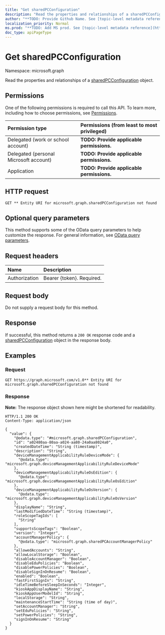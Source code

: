 ```yaml
---
title: "Get sharedPCConfiguration"
description: "Read the properties and relationships of a sharedPCConfiguration object."
author: "**TODO: Provide Github Name. See [topic-level metadata reference](https://msgo.azurewebsites.net/add/document/guidelines/metadata.html#topic-level-metadata)**"
localization_priority: Normal
ms.prod: "**TODO: Add MS prod. See [topic-level metadata reference](https://msgo.azurewebsites.net/add/document/guidelines/metadata.html#topic-level-metadata)**"
doc_type: apiPageType
---
```


# Get sharedPCConfiguration
Namespace: microsoft.graph



Read the properties and relationships of a [sharedPCConfiguration](../resources/sharedpcconfiguration.md) object.

## Permissions
One of the following permissions is required to call this API. To learn more, including how to choose permissions, see [Permissions](/graph/permissions-reference).

|Permission type|Permissions (from least to most privileged)|
|:---|:---|
|Delegated (work or school account)|**TODO: Provide applicable permissions.**|
|Delegated (personal Microsoft account)|**TODO: Provide applicable permissions.**|
|Application|**TODO: Provide applicable permissions.**|

## HTTP request

<!-- {
  "blockType": "ignored"
}
-->
``` http
GET ** Entity URI for microsoft.graph.sharedPCConfiguration not found
```

## Optional query parameters
This method supports some of the OData query parameters to help customize the response. For general information, see [OData query parameters](/graph/query-parameters).

## Request headers
|Name|Description|
|:---|:---|
|Authorization|Bearer {token}. Required.|

## Request body
Do not supply a request body for this method.

## Response

If successful, this method returns a `200 OK` response code and a [sharedPCConfiguration](../resources/sharedpcconfiguration.md) object in the response body.

## Examples

### Request
<!-- {
  "blockType": "request",
  "name": "get_sharedpcconfiguration"
}
-->
``` http
GET https://graph.microsoft.com/v1.0** Entity URI for microsoft.graph.sharedPCConfiguration not found
```


### Response
**Note:** The response object shown here might be shortened for readability.
<!-- {
  "blockType": "response",
  "truncated": true,
  "@odata.type": "microsoft.graph.sharedPCConfiguration"
}
-->
``` http
HTTP/1.1 200 OK
Content-Type: application/json

{
  "value": {
    "@odata.type": "#microsoft.graph.sharedPCConfiguration",
    "id": "a02480aa-80aa-a024-aa80-24a0aa8024a0",
    "createdDateTime": "String (timestamp)",
    "description": "String",
    "deviceManagementApplicabilityRuleDeviceMode": {
      "@odata.type": "microsoft.graph.deviceManagementApplicabilityRuleDeviceMode"
    },
    "deviceManagementApplicabilityRuleOsEdition": {
      "@odata.type": "microsoft.graph.deviceManagementApplicabilityRuleOsEdition"
    },
    "deviceManagementApplicabilityRuleOsVersion": {
      "@odata.type": "microsoft.graph.deviceManagementApplicabilityRuleOsVersion"
    },
    "displayName": "String",
    "lastModifiedDateTime": "String (timestamp)",
    "roleScopeTagIds": [
      "String"
    ],
    "supportsScopeTags": "Boolean",
    "version": "Integer",
    "accountManagerPolicy": {
      "@odata.type": "microsoft.graph.sharedPCAccountManagerPolicy"
    },
    "allowedAccounts": "String",
    "allowLocalStorage": "Boolean",
    "disableAccountManager": "Boolean",
    "disableEduPolicies": "Boolean",
    "disablePowerPolicies": "Boolean",
    "disableSignInOnResume": "Boolean",
    "enabled": "Boolean",
    "fastFirstSignIn": "String",
    "idleTimeBeforeSleepInSeconds": "Integer",
    "kioskAppDisplayName": "String",
    "kioskAppUserModelId": "String",
    "localStorage": "String",
    "maintenanceStartTime": "String (time of day)",
    "setAccountManager": "String",
    "setEduPolicies": "String",
    "setPowerPolicies": "String",
    "signInOnResume": "String"
  }
}
```

